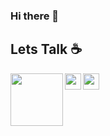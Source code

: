 ### Hi there 👋
## Lets Talk ☕

  <a href="https://www.linkedin.com/in/affanak/">
    <img align="left" width="84px" src="https://cdn.svgporn.com/logos/linkedin.svg" />
  </a>
  <a href="https://twitter.com/affanak43">
    <img align="left" width="26px" src="https://cdn.svgporn.com/logos/twitter.svg" />
  </a>
  <a href="mailto:affankhan627@gmail.com">
    <img align="left" width="26px" src="https://cdn.svgporn.com/logos/google-gmail.svg" />
  </a>

<!--
**affankhan43/affankhan43** is a ✨ _special_ ✨ repository because its `README.md` (this file) appears on your GitHub profile.

Here are some ideas to get you started:

- 🔭 I’m currently working on ...
- 🌱 I’m currently learning ...
- 👯 I’m looking to collaborate on ...
- 🤔 I’m looking for help with ...
- 💬 Ask me about ...
- 📫 How to reach me: ...
- 😄 Pronouns: ...
- ⚡ Fun fact: ...
-->
